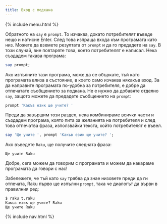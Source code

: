 ```yaml
---
title: Вход с подкана
---
```


{% include menu.html %}

Обратното на `say` е `prompt`. То изчаква, докато потребителят въведе нещо и натисне Enter. След това изпраща входа към програмата като низ. Можете да вземете резултата от `prompt` и да го предадете на `say`. В този случай, вие повтаряте това, което потребителят е написал. Нека създадем такава програма:

```raku
say prompt;
```

Ако изпълните тази програма, може да се объркате, тъй като програмата влиза в състояние, в което само изчаква някакъв вход. За да направите програмата по-удобна за потребителя, е добре да отпечатате съобщението за подкана. Не е нужно да добавяте отделно `say`, защото можете да предадете съобщението на `prompt`:

```raku
prompt 'Какъв език ще учите? '
```

Преди да завършим този раздел, нека комбинираме всички части и създадем програма, която пита за желанията на потребителя и след това отпечатва фраза, използвайки текста, който потребителят е въвел.

```raku
say 'Ще учите ', prompt 'Какъв език ще учите? ';
```

Ако въведете `Raku`, ще получите следната фраза:

    Ще учите Raku

Добре, сега можем да говорим с програмата и можем да накараме програмата да говори с нас!

Забележете, че тъй като `say` трябва да знае низовете преди да ги отпечата, Raku първо ще изпълни `prompt`, така че диалогът да върви в правилния ред:

```console
$ raku t.raku 
Какъв език ще учите? Raku
Ще учите Raku
```

{% include nav.html %}